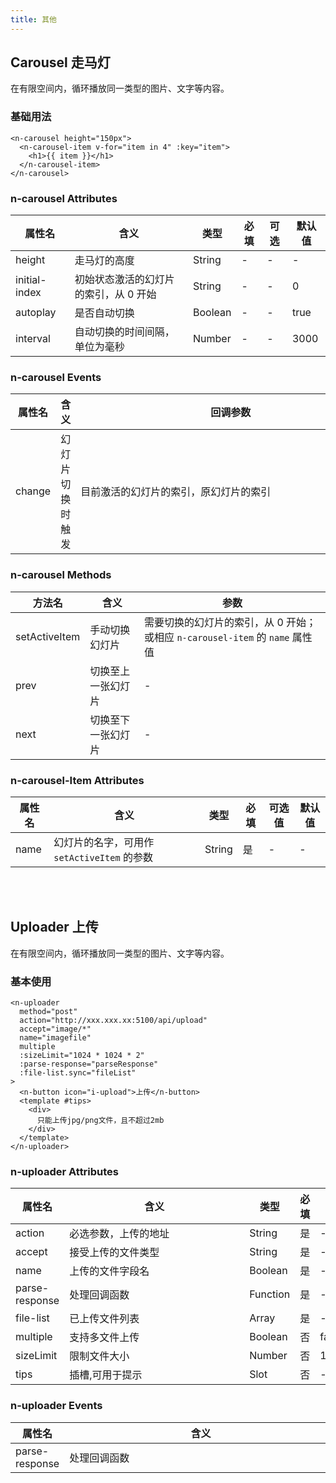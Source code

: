```yaml
---
title: 其他 
---
```

## Carousel 走马灯
在有限空间内，循环播放同一类型的图片、文字等内容。
<ClientOnly>
<n-carousel/>
</ClientOnly>
### 基础用法
```vue
<n-carousel height="150px">
  <n-carousel-item v-for="item in 4" :key="item">
    <h1>{{ item }}</h1>
  </n-carousel-item>
</n-carousel>
```
### n-carousel Attributes

| 属性名        | 含义                                  | 类型    | 必填 | 可选 | 默认值 |
| ------------- | ------------------------------------- | ------- | ---- | ---- | ------ |
| height        | 走马灯的高度                          | String  | -    | -    | -      |
| initial-index | 初始状态激活的幻灯片的索引，从 0 开始 | String  | -    | -    | 0      |
| autoplay      | 是否自动切换                          | Boolean | -    | -    | true   |
| interval      | 自动切换的时间间隔，单位为毫秒        | Number  | -    | -    | 3000   |



### n-carousel Events

| 属性名 | 含义             | 回调参数     <div style="width:30em;"></div>                         |
| ------ | ---------------- | -------------------------------------- |
| change | 幻灯片切换时触发 | 目前激活的幻灯片的索引，原幻灯片的索引 |



### n-carousel Methods

| 方法名        | 含义               | 参数                                                         |
| ------------- | ------------------ | ------------------------------------------------------------ |
| setActiveItem | 手动切换幻灯片     | 需要切换的幻灯片的索引，从 0 开始；或相应 `n-carousel-item` 的 `name` 属性值 |
| prev          | 切换至上一张幻灯片 | -                                                            |
| next          | 切换至下一张幻灯片 | -                                                            |

### n-carousel-Item Attributes

| 属性名 | 含义                                        | 类型   | 必填 | 可选值 | 默认值 |
| ------ | ------------------------------------------- | ------ | ---- | ------ | ------ |
| name   | 幻灯片的名字，可用作 `setActiveItem` 的参数 | String | 是   | -      | -      |
<br></br>
## Uploader 上传
在有限空间内，循环播放同一类型的图片、文字等内容。
<ClientOnly>
<n-uploader/>
</ClientOnly>

### 基本使用
```vue
<n-uploader
  method="post"
  action="http://xxx.xxx.xx:5100/api/upload"
  accept="image/*"
  name="imagefile"
  multiple
  :sizeLimit="1024 * 1024 * 2"
  :parse-response="parseResponse"
  :file-list.sync="fileList"
>
  <n-button icon="i-upload">上传</n-button>
  <template #tips>
    <div>
      只能上传jpg/png文件，且不超过2mb
    </div>
  </template>
</n-uploader>
```

### n-uploader Attributes

| 属性名         | 含义     <div style="width:17em;"></div>            | 类型     | 必填 | 默认值      |
| -------------- | -------------------- | -------- | ---- | ----------- |
| action         | 必选参数，上传的地址 | String   | 是   | -           |
| accept         | 接受上传的文件类型   | String   | 是   | -           |
| name           | 上传的文件字段名     | Boolean  | 是   | -           |
| parse-response | 处理回调函数         | Function | 是   | -           |
| file-list      | 已上传文件列表       | Array    | 是   | -           |
| multiple       | 支持多文件上传       | Boolean  | 否   | false       |
| sizeLimit      | 限制文件大小         | Number   | 否   | 1024x1024x2 |
| tips           | 插槽,可用于提示      | Slot     | 否   | -           |



### n-uploader Events

| 属性名         | 含义   <div style="width:26.3em;"></div>       | 回调参数     |
| -------------- | ------------ | ------------ |
| parse-response | 处理回调函数 | xhr.response |

